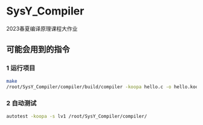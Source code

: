 # SysY_Compiler
2023春夏编译原理课程大作业

## 可能会用到的指令

### 1	运行项目

```bash
make
/root/SysY_Compiler/compiler/build/compiler -koopa hello.c -o hello.koopa
```

### 2	自动测试

```bash
autotest -koopa -s lv1 /root/SysY_Compiler/compiler/
```

